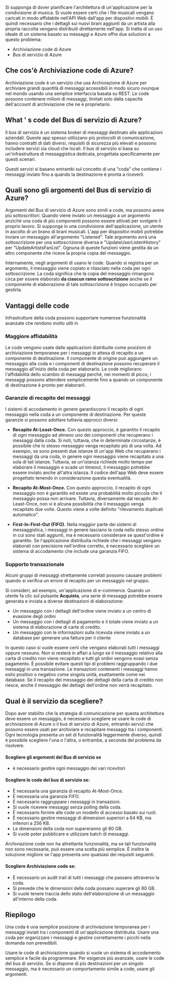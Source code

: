 Si supponga di dover pianificare l'architettura di un'applicazione per la condivisione di musica. Si vuole essere certi che i file musicali vengano caricati in modo affidabile nell'API Web dall'app per dispositivi mobili. È quindi necessario che i dettagli sui nuovi brani aggiunti da un artista alla propria raccolta vengano distribuiti direttamente nell'app. Si tratta di un uso ideale di un sistema basato su messaggi e Azure offre due soluzioni a questo problema:

- Archiviazione code di Azure
- Bus di servizio di Azure

## <a name="what-is-azure-queue-storage"></a>Che cos'è Archiviazione code di Azure?
Archiviazione code è un servizio che usa Archiviazione di Azure per archiviare grandi quantità di messaggi accessibili in modo sicuro ovunque nel mondo usando una semplice interfaccia basata su REST. Le code possono contenere milioni di messaggi, limitati solo dalla capacità dell'account di archiviazione che ne è proprietario.

## <a name="what-is-azure-service-bus-queues"></a>What ' s code del Bus di servizio di Azure?
Il bus di servizio è un sistema broker di messaggi destinato alle applicazioni aziendali. Queste app spesso utilizzano più protocolli di comunicazione, hanno contratti di dati diversi, requisiti di sicurezza più elevati e possono includere servizi sia cloud che locali. Il bus di servizio si basa su un'infrastruttura di messaggistica dedicata, progettata specificamente per questi scenari.

Questi servizi si basano entrambi sul concetto di una "coda" che contiene i messaggi inviato fino a quando la destinazione è pronta a riceverli.

## <a name="what-are-azure-service-bus-topics"></a>Quali sono gli argomenti del Bus di servizio di Azure?
Argomenti del Bus di servizio di Azure sono simili a code, ma possono avere più sottoscrittori. Quando viene inviato un messaggio a un argomento anziché una coda di più componenti possono essere attivati per svolgere il proprio lavoro. Si supponga in una condivisione dell'applicazione, un utente in ascolto di un brano di brani musicali. L'app per dispositivi mobili potrebbe inviare un messaggio all'argomento "Listened". Tale argomento avrà una sottoscrizione per una sottoscrizione diversa e "UpdateUserListenHistory" per "UpdateArtistsFanList". Ognuna di queste funzioni viene gestita da un altro componente che riceve la propria copia del messaggio.

Internamente, negli argomenti di usano le code. Quando si registra per un argomento, il messaggio viene copiato e rilasciato nella coda per ogni sottoscrizione. La coda significa che la copia del messaggio rimangono circa per essere elaborato **da ciascun ramo sottoscrizione** anche se il componente di elaborazione di tale sottoscrizione è troppo occupato per gestirla.

## <a name="benefits-of-queues"></a>Vantaggi delle code
Infrastrutture della coda possono supportare numerose funzionalità avanzate che rendono molto utili in 

### <a name="increased-reliability"></a>Maggiore affidabilità
Le code vengono usate dalle applicazioni distribuite come posizioni di archiviazione temporanee per i messaggi in attesa di recapito a un componente di destinazione. Il componente di origine può aggiungere un messaggio alla coda e i componenti di destinazione possono recuperare il messaggio all'inizio della coda per elaborarlo. Le code migliorano l'affidabilità dello scambio di messaggi perché, nei momenti di picco, i messaggi possono attendere semplicemente fino a quando un componente di destinazione è pronto per elaborarli.

### <a name="message-delivery-guarantees"></a>Garanzie di recapito dei messaggi
I sistemi di accodamento in genere garantiscono il recapito di ogni messaggio nella coda a un componente di destinazione. Per queste garanzie si possono adottare tuttavia approcci diversi:

- **Recapito At-Least-Once.** Con questo approccio, è garantito il recapito di ogni messaggio ad almeno uno dei componenti che recuperano i messaggi dalla coda. Si noti, tuttavia, che in determinate circostanze, è possibile che lo stesso messaggio venga recapitato più di una volta. Ad esempio, se sono presenti due istanze di un'app Web che recuperano i messaggi da una coda, in genere ogni messaggio viene recapitato a una sola di tali istanze. Tuttavia, se un'istanza richiede molto tempo per elaborare il messaggio e scade un timeout, il messaggio potrebbe essere inviato anche all'altra istanza. Il codice dell'app Web deve essere progettato tenendo in considerazione questa eventualità.

- **Recapito At-Most-Once.** Con questo approccio, il recapito di ogni messaggio non è garantito ed esiste una probabilità molto piccola che il messaggio possa non arrivare. Tuttavia, diversamente dal recapito At-Least-Once, non vi è alcuna possibilità che il messaggio venga recapitato due volte. Questo viene a volte definito "rilevamento duplicati automatico".

- **First-In-First-Out (FIFO).** Nella maggior parte dei sistemi di messaggistica, i messaggi in genere lasciano la coda nello stesso ordine in cui sono stati aggiunti, ma è necessario considerare se quest'ordine è garantito. Se l'applicazione distribuita richiede che i messaggi vengano elaborati con precisione nell'ordine corretto, è necessario scegliere un sistema di accodamento che include una garanzia FIFO.

### <a name="transactional-support"></a>Supporto transazionale
Alcuni gruppi di messaggi strettamente correlati possono causare problemi quando si verifica un errore di recapito per un messaggio nel gruppo.

Si consideri, ad esempio, un'applicazione di e-commerce. Quando un utente fa clic sul pulsante **Acquista**, una serie di messaggi potrebbe essere generata e inviata a diverse destinazioni di elaborazione:

- Un messaggio con i dettagli dell'ordine viene inviato a un centro di evasione degli ordini
- Un messaggio con i dettagli di pagamento e il totale viene inviato a un sistema di elaborazione di carte di credito. 
- Un messaggio con le informazioni sulla ricevuta viene inviato a un database per generare una fattura per il cliente

In questo caso si vuole essere certi che vengano elaborati _tutti_ i messaggi oppure nessuno. Non si resterà in affari a lungo se il messaggio relativo alla carta di credito non viene recapitato e tutti gli ordini vengono evasi senza pagamento. È possibile evitare questi tipi di problemi raggruppando i due messaggi in una transazione. Le transazioni contenenti i messaggi hanno esito positivo o negativo come singola unità, esattamente come nei database. Se il recapito del messaggio dei dettagli della carta di credito non riesce, anche il messaggio dei dettagli dell'ordine non verrà recapitato.

## <a name="which-service-should-i-choose"></a>Qual è il servizio da scegliere?
Dopo aver stabilito che la strategia di comunicazione per questa architettura deve essere un messaggio, è necessario scegliere se usare le code di archiviazione di Azure o il bus di servizio di Azure, entrambi servizi che possono essere usati per archiviare e recapitare messaggi tra i componenti. Ogni tecnologia presenta un set di funzionalità leggermente diverso, quindi è possibile scegliere l'una o l'altra, o entrambe, a seconda del problema da risolvere.

#### <a name="choose-service-bus-topics-if"></a>Scegliere gli argomenti del Bus di servizio se

- è necessario gestire ogni messaggio dei vari ricevitori


#### <a name="choose-service-bus-queues-if"></a>Scegliere le code del bus di servizio se:

- È necessaria una garanzia di recapito At-Most-Once.
- È necessaria una garanzia FIFO.
- È necessario raggruppare i messaggi in transazioni.
- Si vuole ricevere messaggi senza polling della coda.
- È necessario fornire alle code un modello di accesso basato sui ruoli.
- È necessario gestire messaggi di dimensioni superiori a 64 KB, ma inferiori a 256 KB.
- Le dimensioni della coda non supereranno gli 80 GB.
- Si vuole poter pubblicare e utilizzare batch di messaggi.

Archiviazione code non ha altrettante funzionalità, ma se tali funzionalità non sono necessarie, può essere una scelta più semplice. È inoltre la soluzione migliore se l'app presenta uno qualsiasi dei requisiti seguenti.

#### <a name="choose-queue-storage-if"></a>Scegliere Archiviazione code se:

- È necessario un audit trail di tutti i messaggi che passano attraverso la coda.
- Si prevede che le dimensioni della coda possano superare gli 80 GB.
- Si vuole tenere traccia dello stato dell'elaborazione di un messaggio all'interno della coda.

## <a name="summary"></a>Riepilogo

Una coda è una semplice posizione di archiviazione temporanea per i messaggi inviati tra i componenti di un'applicazione distribuita. Usare una coda per organizzare i messaggi e gestire correttamente i picchi nella domanda non prevedibili. 

Usare le code di archiviazione quando si vuole un sistema di accodamento semplice e facile da programmare. Per esigenze più avanzate, usare le code del bus di servizio. Se si dispone di più destinazioni per un singolo messaggio, ma è necessario un comportamento simile a code, usare gli argomenti.